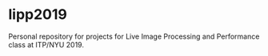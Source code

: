 # lipp2019
Personal repository for projects for Live Image Processing and Performance class at ITP/NYU 2019.
